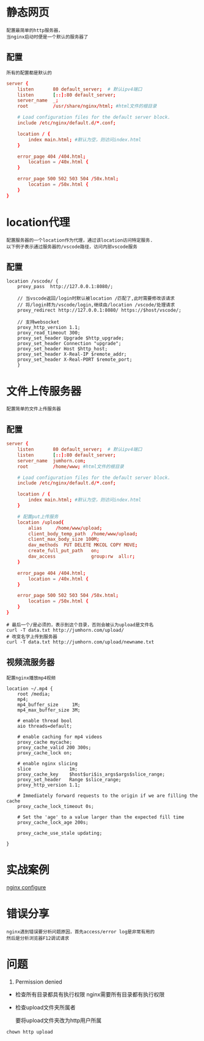 # 静态网页

	配置最简单的http服务器，
	当nginx启动时便是一个默认的服务器了

## 配置

	所有的配置都是默认的
```conf
server {
	listen       80 default_server;  # 默认ipv4端口
	listen       [::]:80 default_server;
	server_name  _;
	root         /usr/share/nginx/html; #html文件的根目录

	# Load configuration files for the default server block.
	include /etc/nginx/default.d/*.conf;

	location / {
		index main.html; #默认为空，则访问index.html
	}

	error_page 404 /404.html;
		location = /40x.html {
	}

	error_page 500 502 503 504 /50x.html;
		location = /50x.html {
	}
}
```

# location代理

	配置服务器的一个location作为代理，通过该location访问特定服务.
	以下例子表示通过服务器的/vscode路径，访问内部vscode服务

## 配置
```config
location /vscode/ {
	proxy_pass  http://127.0.0.1:8080/;

	// 当vscode返回/login时默认被location /匹配了,此时需要修改该请求
	// 将/login转为/vscode/login,继续由/location /vscode/处理请求
	proxy_redirect http://127.0.0.1:8080/ https://$host/vscode/;

	// 支持websocket
	proxy_http_version 1.1;
	proxy_read_timeout 300;
	proxy_set_header Upgrade $http_upgrade;
	proxy_set_header Connection "upgrade";
	proxy_set_header Host $http_host;
	proxy_set_header X-Real-IP $remote_addr;
	proxy_set_header X-Real-PORT $remote_port;
	}
```

# 文件上传服务器

	配置简单的文件上传服务器

## 配置
```conf
server {
	listen       80 default_server;  # 默认ipv4端口
	listen       [::]:80 default_server;
	server_name  jumhorn.com;
	root         /home/www; #html文件的根目录

	# Load configuration files for the default server block.
	include /etc/nginx/default.d/*.conf;

	location / {
		index main.html; #默认为空，则访问index.html
	}

	# 配置put上传服务
	location /upload{
		alias     /home/www/upload;
        client_body_temp_path  /home/www/upload;
		client_max_body_size 100M;
        dav_methods  PUT DELETE MKCOL COPY MOVE;
        create_full_put_path   on;
        dav_access             group:rw  all:r;
	}

	error_page 404 /404.html;
		location = /40x.html {
	}

	error_page 500 502 503 504 /50x.html;
		location = /50x.html {
	}
}
```

```shell
# 最后一个/是必须的，表示到这个目录，否则会被认为upload是文件名
curl -T data.txt http://jumhorn.com/upload/
# 改变名字上传到服务器
curl -T data.txt http://jumhorn.com/upload/newname.txt
```

## 视频流服务器

	配置nginx播放mp4视频
```config
location ~/.mp4 {
	root /media;
	mp4;
	mp4_buffer_size     1M;
	mp4_max_buffer_size 3M;

	# enable thread bool
	aio threads=default;

	# enable caching for mp4 videos
	proxy_cache mycache;
	proxy_cache_valid 200 300s;
	proxy_cache_lock on;

	# enable nginx slicing
	slice              1m;
	proxy_cache_key    $host$uri$is_args$args$slice_range;
	proxy_set_header   Range $slice_range;
	proxy_http_version 1.1;

	# Immediately forward requests to the origin if we are filling the cache
	proxy_cache_lock_timeout 0s;

	# Set the 'age' to a value larger than the expected fill time
	proxy_cache_lock_age 200s;

	proxy_cache_use_stale updating;

}
```
# 实战案例

[nginx configure](./nginx.conf)

# 错误分享

	nginx遇到错误要分析问题原因，首先access/error log是非常有用的
	然后是分析浏览器F12调试请求

# 问题
1. Permission denied

* 检查所有目录都具有执行权限
	nginx需要所有目录都有执行权限

* 检查upload文件夹所属者

	要将upload文件夹改为http用户所属
```shell
chown http upload
```